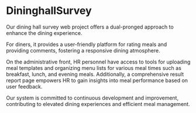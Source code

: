 # DininghallSurvey

Our dining hall survey web project offers a dual-pronged approach to enhance the dining experience.

For diners, it provides a user-friendly platform for rating meals and providing comments, fostering a responsive dining atmosphere.

On the administrative front, HR personnel have access to tools for uploading meal templates and organizing menu lists for various meal times such as breakfast, lunch, and evening meals. Additionally, a comprehensive result report page empowers HR to gain insights into meal performance based on user feedback.

Our system is committed to continuous development and improvement, contributing to elevated dining experiences and efficient meal management.
 
